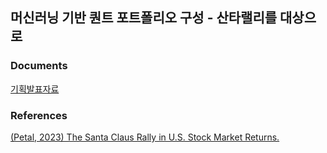 ## 머신러닝 기반 퀀트 포트폴리오 구성 - 산타랠리를 대상으로


### Documents
[기획발표자료](https://docs.google.com/presentation/d/1vjd3hYQoOvpeZVV09vvSayqFNWzef-Y2/edit?usp=sharing&ouid=111847199610168823392&rtpof=true&sd=true)

### References
[(Petal, 2023) The Santa Claus Rally in U.S. Stock Market Returns.](https://openurl.ebsco.com/EPDB%3Agcd%3A15%3A17783471/detailv2?sid=ebsco%3Aplink%3Ascholar&id=ebsco%3Agcd%3A163860960&crl=c)
